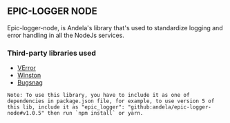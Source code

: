 ## EPIC-LOGGER NODE

Epic-logger-node, is Andela's library that's used to standardize logging and error handling in all the NodeJs services.

### Third-party libraries used

- [VError](https://github.com/joyent/node-verror)
- [Winston](https://github.com/winstonjs/winston)
- [Bugsnag](https://www.bugsnag.com/)

```
Note: To use this library, you have to include it as one of dependencies in package.json file, for example, to use version 5 of this lib, include it as "epic_logger": "github:andela/epic-logger-node#v1.0.5" then run `npm install` or yarn.

```
